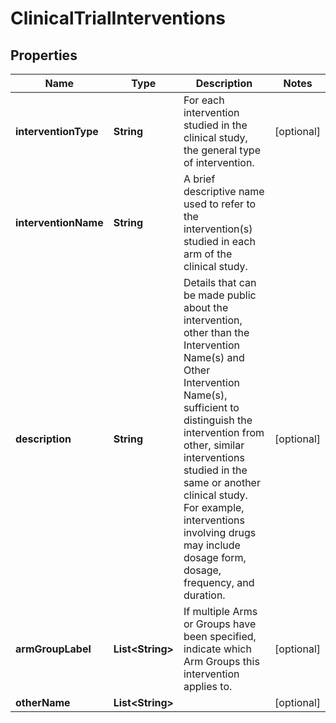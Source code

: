 # ClinicalTrialInterventions

## Properties
Name | Type | Description | Notes
------------ | ------------- | ------------- | -------------
**interventionType** | **String** | For each intervention studied in the clinical study, the general type of intervention. |  [optional]
**interventionName** | **String** | A brief descriptive name used to refer to the intervention(s) studied in each arm of the clinical study. | 
**description** | **String** | Details that can be made public about the intervention, other than the Intervention Name(s) and Other Intervention Name(s), sufficient to distinguish the intervention from other, similar interventions studied in the same or another clinical study. For example, interventions involving drugs may include dosage form, dosage, frequency, and duration. |  [optional]
**armGroupLabel** | **List&lt;String&gt;** | If multiple Arms or Groups have been specified, indicate which Arm Groups this intervention applies to. |  [optional]
**otherName** | **List&lt;String&gt;** |  |  [optional]
